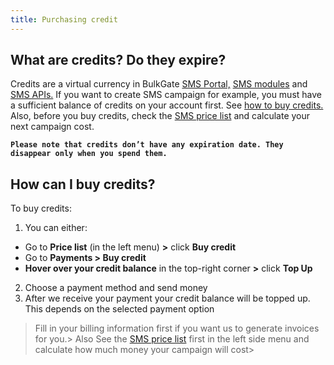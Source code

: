 ```yaml
---
title: Purchasing credit 
---
```


## What are credits? Do they expire?
Credits are a virtual currency in BulkGate [SMS Portal,](https://www.bulkgate.com/en/sms-portal/) [SMS modules](https://www.bulkgate.com/en/sms-module/) and [SMS APIs.](https://www.bulkgate.com/en/developers/sms-api/) If you want to create SMS campaign for example, you must have a sufficient balance of credits on your account first. See [how to buy credits.](#how-can-i-buy-credits) Also, before you buy credits, check the [SMS price list](using-price-list.md#how-to-use-price-list) and calculate your next campaign cost. 

**`Please note that credits don’t have any expiration date. They disappear only when you spend them.`**

## How can I buy credits?
To buy credits:
1. You can either:
- Go to **Price list** (in the left menu) **>** click **Buy credit** 
- Go to **Payments > Buy credit** 
- **Hover over your credit balance** in the top-right corner **>** click **Top Up**
2.	Choose a payment method and send money
3.	After we receive your payment your credit balance will be topped up. This depends on the selected payment option

>Fill in your billing information first if you want us to generate invoices for you.>
Also
>See the [SMS price list](using-price-list.md#how-to-use-price-list) first in the left side menu and calculate how much money  your campaign will cost>
